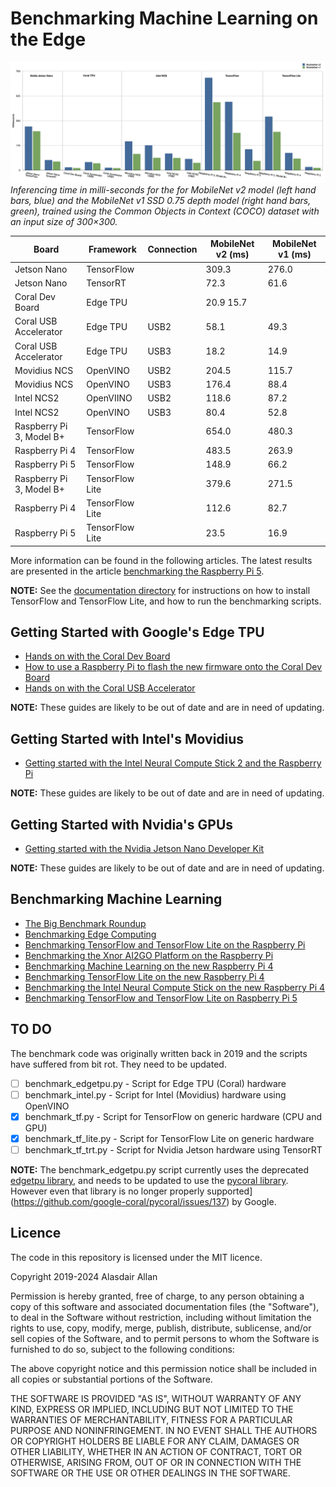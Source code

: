 # Benchmarking Machine Learning on the Edge

![Graph of benchmarked inferencing time in milli-seconds for the for MobileNet v2 model and the MobileNet v1 SSD 0.75 depth model, trained using the Common Objects in Context (COCO) dataset with an input size of 300×300.](documentation/images/graph.png "Inferencing time in milli-seconds for the for MobileNet v2 model (left hand bars, blue) and the MobileNet v1 SSD 0.75 depth model (right hand bars, green), trained using the Common Objects in Context (COCO) dataset with an input size of 300×300.")
_Inferencing time in milli-seconds for the for MobileNet v2 model (left hand bars, blue) and the MobileNet v1 SSD 0.75 depth model (right hand bars, green), trained using the Common Objects in Context (COCO) dataset with an input size of 300×300._

| Board  | Framework | Connection | MobileNet v2 (ms) | MobileNet v1 (ms) |
| --- | --- | --- | --- | --- |
| Jetson Nano  | TensorFlow  | | 309.3 | 276.0 |
| Jetson Nano  | TensorRT  | | 72.3 | 61.6 |
| Coral Dev Board | Edge TPU | | 20.9 15.7 |
| Coral USB Accelerator | Edge TPU | USB2 | 58.1 | 49.3 |
| Coral USB Accelerator | Edge TPU | USB3 | 18.2 | 14.9 |
| Movidius NCS | OpenVINO | USB2 | 204.5 | 115.7 |
| Movidius NCS | OpenVINO | USB3 | 176.4 | 88.4 |
| Intel NCS2 | OpenVIINO | USB2 | 118.6 | 87.2 |
| Intel NCS2 | OpenVINO | USB3 | 80.4 | 52.8 |
| Raspberry Pi 3, Model B+ | TensorFlow | | 654.0 | 480.3 |
| Raspberry Pi 4 | TensorFlow | | 483.5 | 263.9 |
| Raspberry Pi 5 | TensorFlow | | 148.9 | 66.2 |
| Raspberry Pi 3, Model B+ | TensorFlow Lite | | 379.6 | 271.5 |
| Raspberry Pi 4 | TensorFlow Lite | | 112.6 | 82.7 |
| Raspberry Pi 5 | TensorFlow Lite | | 23.5 | 16.9 |

More information can be found in the following articles. The latest results are presented in the article [benchmarking the Raspberry Pi 5]().

**NOTE:** See the [documentation directory](documentation) for instructions on how to install TensorFlow and TensorFlow Lite, and how to run the benchmarking scripts.

## Getting Started with Google's Edge TPU

* [Hands on with the Coral Dev Board](https://medium.com/@aallan/hands-on-with-the-coral-dev-board-adbcc317b6af)
* [How to use a Raspberry Pi to flash the new firmware onto the Coral Dev Board](https://medium.com/@aallan/how-to-use-a-raspberry-pi-to-flash-new-firmware-onto-the-coral-dev-board-503aacf635b9)
* [Hands on with the Coral USB Accelerator](https://medium.com/@aallan/hands-on-with-the-coral-usb-accelerator-a37fcb323553)

**NOTE:** These guides are likely to be out of date and are in need of updating.

## Getting Started with Intel's Movidius

* [Getting started with the Intel Neural Compute Stick 2 and the Raspberry Pi](https://blog.hackster.io/getting-started-with-the-intel-neural-compute-stick-2-and-the-raspberry-pi-6904ccfe963)

**NOTE:** These guides are likely to be out of date and are in need of updating.

## Getting Started with Nvidia's GPUs

* [Getting started with the Nvidia Jetson Nano Developer Kit](https://blog.hackster.io/getting-started-with-the-nvidia-jetson-nano-developer-kit-43aa7c298797)

**NOTE:** These guides are likely to be out of date and are in need of updating.

## Benchmarking Machine Learning

* [The Big Benchmark Roundup](https://aallan.medium.com/the-big-benchmarking-roundup-a561fbfe8719)
* [Benchmarking Edge Computing](https://aallan.medium.com/benchmarking-edge-computing-ce3f13942245)
* [Benchmarking TensorFlow and TensorFlow Lite on the Raspberry Pi](https://blog.hackster.io/benchmarking-tensorflow-and-tensorflow-lite-on-the-raspberry-pi-43f51b796796)
* [Benchmarking the Xnor AI2GO Platform on the Raspberry Pi](https://blog.hackster.io/benchmarking-the-xnor-ai2go-platform-on-the-raspberry-pi-628a82af8aea)
* [Benchmarking Machine Learning on the new Raspberry Pi 4](https://blog.hackster.io/benchmarking-machine-learning-on-the-new-raspberry-pi-4-model-b-88db9304ce4)
* [Benchmarking TensorFlow Lite on the new Raspberry Pi 4](https://blog.hackster.io/benchmarking-tensorflow-lite-on-the-new-raspberry-pi-4-model-b-3fd859d05b98)
* [Benchmarking the Intel Neural Compute Stick on the new Raspberry Pi 4](https://blog.hackster.io/benchmarking-the-intel-neural-compute-stick-on-the-new-raspberry-pi-4-model-b-e419393f2f97)
* [Benchmarking TensorFlow and TensorFlow Lite on Raspberry Pi 5]() 

## TO DO

The benchmark code was originally written back in 2019 and the scripts have suffered from bit rot. They need to be updated.

- [ ] benchmark_edgetpu.py - Script for Edge TPU (Coral) hardware
- [ ] benchmark_intel.py - Script for Intel (Movidius) hardware using OpenVINO
- [x] benchmark_tf.py - Script for TensorFlow on generic hardware (CPU and GPU)
- [x] benchmark_tf_lite.py - Script for TensorFlow Lite on generic hardware
- [ ] benchmark_tf_trt.py - Script for Nvidia Jetson hardware using TensorRT

**NOTE:** The benchmark_edgetpu.py script currently uses the deprecated [edgetpu library](https://coral.ai/docs/edgetpu/api-intro/), and needs to be updated to use the [pycoral library](https://coral.ai/docs/reference/py/). However even that library is no longer properly supported](https://github.com/google-coral/pycoral/issues/137) by Google.

## Licence

The code in this repository is licensed under the MIT licence.

Copyright 2019-2024 Alasdair Allan

Permission is hereby granted, free of charge, to any person obtaining a copy of this software and associated documentation files (the "Software"), to deal in the Software without restriction, including without limitation the rights to use, copy, modify, merge, publish, distribute, sublicense, and/or sell copies of the Software, and to permit persons to whom the Software is furnished to do so, subject to the following conditions:

The above copyright notice and this permission notice shall be included in all copies or substantial portions of the Software.

THE SOFTWARE IS PROVIDED "AS IS", WITHOUT WARRANTY OF ANY KIND, EXPRESS OR IMPLIED, INCLUDING BUT NOT LIMITED TO THE WARRANTIES OF MERCHANTABILITY, FITNESS FOR A PARTICULAR PURPOSE AND NONINFRINGEMENT. IN NO EVENT SHALL THE AUTHORS OR COPYRIGHT HOLDERS BE LIABLE FOR ANY CLAIM, DAMAGES OR OTHER LIABILITY, WHETHER IN AN ACTION OF CONTRACT, TORT OR OTHERWISE, ARISING FROM, OUT OF OR IN CONNECTION WITH THE SOFTWARE OR THE USE OR OTHER DEALINGS IN THE SOFTWARE.